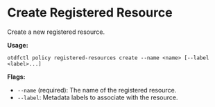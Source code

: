 # Create Registered Resource

Create a new registered resource.

**Usage:**
```
otdfctl policy registered-resources create --name <name> [--label <label>...]
```

**Flags:**
- `--name` (required): The name of the registered resource.
- `--label`: Metadata labels to associate with the resource.